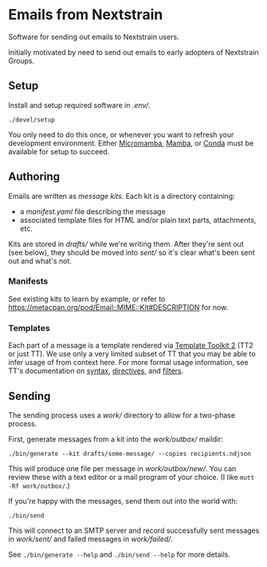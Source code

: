 # Emails from Nextstrain

Software for sending out emails to Nextstrain users.

Initially motivated by need to send out emails to early adopters of Nextstrain
Groups.


## Setup

Install and setup required software in _.env/_.

    ./devel/setup

You only need to do this once, or whenever you want to refresh your development
environment.  Either [Micromamba][], [Mamba][], or [Conda][] must be available
for setup to succeed.

[Micromamba]: https://mamba.readthedocs.io/page/user_guide/micromamba.html
[Mamba]: https://mamba.readthedocs.io
[Conda]: https://docs.conda.io/projects/conda/


## Authoring

Emails are written as _message kits_.  Each kit is a directory containing:

  - a _manifest.yaml_ file describing the message
  - associated template files for HTML and/or plain text parts, attachments, etc.

Kits are stored in _drafts/_ while we're writing them.  After they're sent out
(see below), they should be moved into _sent/_ so it's clear what's been sent
out and what's not.

### Manifests

See existing kits to learn by example, or refer to
<https://metacpan.org/pod/Email::MIME::Kit#DESCRIPTION> for now.

### Templates

Each part of a message is a template rendered via [Template Toolkit
2](https://template-toolkit.org) (TT2 or just TT).  We use only a very limited
subset of TT that you may be able to infer usage of from context here.  For
more formal usage information, see TT's documentation on
[syntax](http://template-toolkit.org/docs/manual/Syntax.html),
[directives](http://template-toolkit.org/docs/manual/Directives.html), and
[filters](http://template-toolkit.org/docs/manual/Filters.html).


## Sending

The sending process uses a _work/_ directory to allow for a two-phase process.

First, generate messages from a kit into the _work/outbox/_ maildir:

    ./bin/generate --kit drafts/some-message/ --copies recipients.ndjson

This will produce one file per message in _work/outbox/new/_.  You can review
these with a text editor or a mail program of your choice.  (I like `mutt -Rf
work/outbox/`.)

If you're happy with the messages, send them out into the world with:

    ./bin/send

This will connect to an SMTP server and record successfully sent messages in
_work/sent/_ and failed messages in _work/failed/_.

See `./bin/generate --help` and `./bin/send --help` for more details.
